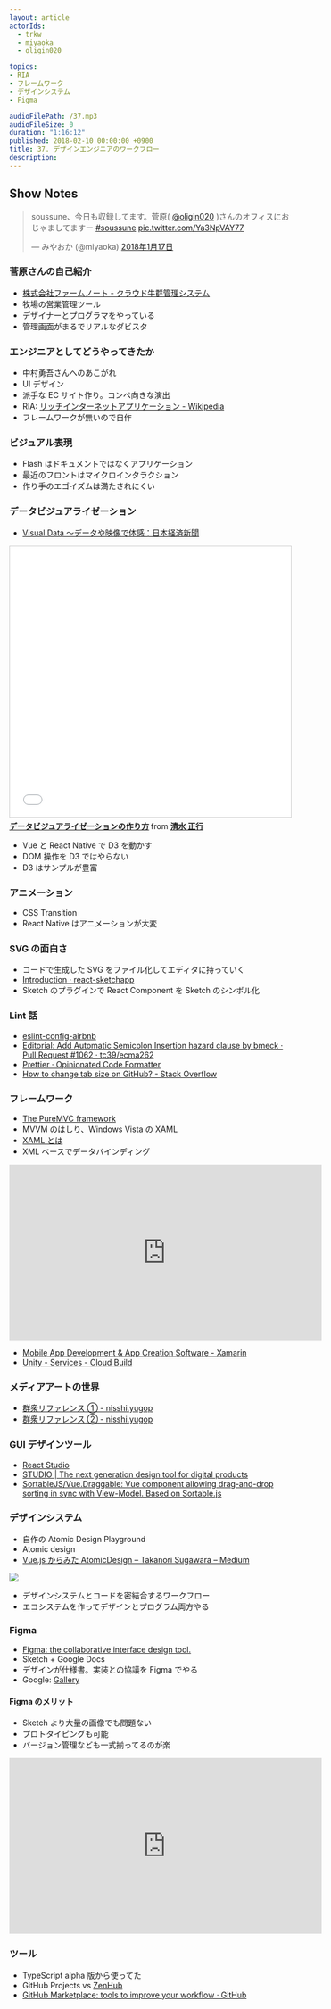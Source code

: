```yaml
---
layout: article
actorIds:
  - trkw
  - miyaoka
  - oligin020

topics:
- RIA
- フレームワーク
- デザインシステム
- Figma

audioFilePath: /37.mp3
audioFileSize: 0
duration: "1:16:12"
published: 2018-02-10 00:00:00 +0900
title: 37. デザインエンジニアのワークフロー
description:
---
```


## Show Notes

<blockquote class="twitter-tweet" data-lang="ja"><p lang="ja" dir="ltr">soussune、今日も収録してます。菅原( <a href="https://twitter.com/oligin020?ref_src=twsrc%5Etfw">@oligin020</a> )さんのオフィスにおじゃましてますー  <a href="https://twitter.com/hashtag/soussune?src=hash&amp;ref_src=twsrc%5Etfw">#soussune</a> <a href="https://t.co/Ya3NpVAY77">pic.twitter.com/Ya3NpVAY77</a></p>&mdash; みやおか (@miyaoka) <a href="https://twitter.com/miyaoka/status/953572600717783040?ref_src=twsrc%5Etfw">2018年1月17日</a></blockquote>

### 菅原さんの自己紹介

* [株式会社ファームノート - クラウド牛群管理システム](https://farmnote.jp/)
* 牧場の営業管理ツール
* デザイナーとプログラマをやっている
* 管理画面がまるでリアルなダビスタ

### エンジニアとしてどうやってきたか

* 中村勇吾さんへのあこがれ
* UI デザイン
* 派手な EC サイト作り。コンペ向きな演出
* RIA: [リッチインターネットアプリケーション - Wikipedia](https://ja.wikipedia.org/wiki/%E3%83%AA%E3%83%83%E3%83%81%E3%82%A4%E3%83%B3%E3%82%BF%E3%83%BC%E3%83%8D%E3%83%83%E3%83%88%E3%82%A2%E3%83%97%E3%83%AA%E3%82%B1%E3%83%BC%E3%82%B7%E3%83%A7%E3%83%B3)
* フレームワークが無いので自作

### ビジュアル表現

* Flash はドキュメントではなくアプリケーション
* 最近のフロントはマイクロインタラクション
* 作り手のエゴイズムは満たされにくい

### データビジュアライゼーション

* [Visual Data 〜データや映像で体感：日本経済新聞](https://vdata.nikkei.com/)

<iframe src="//www.slideshare.net/slideshow/embed_code/key/addimY8tcDYCTw" width="595" height="485" frameborder="0" marginwidth="0" marginheight="0" scrolling="no" style="border:1px solid #CCC; border-width:1px; margin-bottom:5px; max-width: 100%;" allowfullscreen> </iframe> <div style="margin-bottom:5px"> <strong> <a href="//www.slideshare.net/xxshimizuxx/ss-72602564" title="データビジュアライゼーションの作り方" target="_blank">データビジュアライゼーションの作り方</a> </strong> from <strong><a href="https://www.slideshare.net/xxshimizuxx" target="_blank">清水 正行</a></strong> </div>

* Vue と React Native で D3 を動かす
* DOM 操作を D3 ではやらない
* D3 はサンプルが豊富

### アニメーション

* CSS Transition
* React Native はアニメーションが大変

### SVG の面白さ

* コードで生成した SVG をファイル化してエディタに持っていく
* [Introduction · react-sketchapp](http://airbnb.io/react-sketchapp/)
* Sketch のプラグインで React Component を Sketch のシンボル化

### Lint 話

* [eslint-config-airbnb](https://www.npmjs.com/package/eslint-config-airbnb)
* [Editorial: Add Automatic Semicolon Insertion hazard clause by bmeck · Pull Request #1062 · tc39/ecma262](https://github.com/tc39/ecma262/pull/1062)
* [Prettier · Opinionated Code Formatter](https://prettier.io/)
* [How to change tab size on GitHub? - Stack Overflow](https://stackoverflow.com/questions/8833953/how-to-change-tab-size-on-github)

### フレームワーク

* [The PureMVC framework](http://puremvc.org/)
* MVVM のはしり、Windows Vista の XAML
* [XAML とは](https://msdn.microsoft.com/ja-jp/library/cc295302.aspx)
* XML ベースでデータバインディング

<iframe width="560" height="315" src="https://www.youtube.com/embed/pT-zok786Yc" frameborder="0" allow="autoplay; encrypted-media" allowfullscreen></iframe>

* [Mobile App Development & App Creation Software - Xamarin](https://www.xamarin.com/)
* [Unity - Services - Cloud Build](https://unity3d.com/jp/unity/features/cloud-build)

### メディアアートの世界

* [群衆リファレンス ① - nisshi.yugop](http://yugop.hatenablog.com/entry/2017/09/26/141846)
* [群衆リファレンス ② - nisshi.yugop](http://yugop.hatenablog.com/entry/2017/09/29/200219)

### GUI デザインツール

* [React Studio](https://reactstudio.com/)
* [STUDIO | The next generation design tool for digital products](https://studio.design/)
* [SortableJS/Vue.Draggable: Vue component allowing drag-and-drop sorting in sync with View-Model. Based on Sortable.js](https://github.com/SortableJS/Vue.Draggable)

### デザインシステム

* 自作の Atomic Design Playground
* Atomic design
* [Vue.js からみた AtomicDesign – Takanori Sugawara – Medium](https://medium.com/@t_sugawara/vue-js-%E3%81%8B%E3%82%89%E3%81%BF%E3%81%9F-atomicdesign-e90517842801)

<img src="https://cdn-images-1.medium.com/max/500/1*z_lXMRwgtopRbrEniVrBLw@2x.png">

* デザインシステムとコードを密結合するワークフロー
* エコシステムを作ってデザインとプログラム両方やる

### Figma

* [Figma: the collaborative interface design tool.](https://www.figma.com/)
* Sketch + Google Docs
* デザインが仕様書。実装との協議を Figma でやる
* Google: [Gallery](https://material.io/gallery/)

#### Figma のメリット

* Sketch より大量の画像でも問題ない
* プロトタイピングも可能
* バージョン管理なども一式揃ってるのが楽

<iframe width="560" height="315" src="https://www.youtube.com/embed/ex9rP3SEHW4" frameborder="0" allow="autoplay; encrypted-media" allowfullscreen></iframe>

### ツール

* TypeScript alpha 版から使ってた
* GitHub Projects vs [ZenHub](https://www.zenhub.com/)
* [GitHub Marketplace: tools to improve your workflow · GitHub](https://github.com/marketplace)
